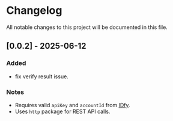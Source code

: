 # Changelog

All notable changes to this project will be documented in this file.

## [0.0.2] - 2025-06-12

### Added
- fix verify result issue.

### Notes
- Requires valid `apiKey` and `accountId` from [IDfy](https://www.idfy.com/).
- Uses `http` package for REST API calls.

